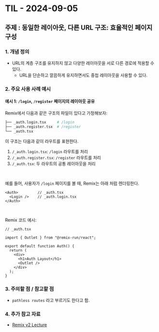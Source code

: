# TIL - 2024-09-05

## 주제 : 동일한 레이아웃, 다른 URL 구조: 효율적인 페이지 구성

### 1. 개념 정의
- URL의 계층 구조를 유지하지 않고 다양한 레이아웃을 서로 다른 경로에 적용할 수 있다.
  - URL을 단순하고 깔끔하게 유지하면서도 중첩 레이아웃을 사용할 수 있다.

### 2. 주요 사용 사례 예시

#### **예시 1**: `/login`, `/register` 페이지의 레이아웃 공유

Remix에서 다음과 같은 구조의 파일이 있다고 가정해보자:

```bash
├── _auth.login.tsx     # /login
├── _auth.register.tsx  # /register
└── _auth.tsx
```

이 구조는 다음과 같이 라우트를 표현한다.

1. `/_auth.login.tsx`: `/login` 라우트를 처리
2. `/_auth.register.tsx`: `/register` 라우트를 처리
3. `/_auth.tsx`: 두 라우트의 공통 레이아웃을 처리

<br/>

예를 들어, 사용자가 `/login` 페이지를 볼 때, Remix는 아래 처럼 렌더링한다.

```tsx
<Auth>         // _auth.tsx
  <Login />    // _auth.login.tsx
</Auth>
```
<br/>

Remix 코드 예시:
```tsx
// _auth.tsx

import { Outlet } from "@remix-run/react";

export default function Auth() {
  return (
    <div>
      <h1>Auth Layout</h1>
      <Outlet />
    </div>
  );
}
```

### 3. 주의할 점 / 참고할 점
- `pathless routes` 라고 부르기도 한다고 함.

### 4. 추가 참고 자료
- [Remix v2 Lecture](https://www.udemy.com/course/remix-js-course/?couponCode=OF83024D)